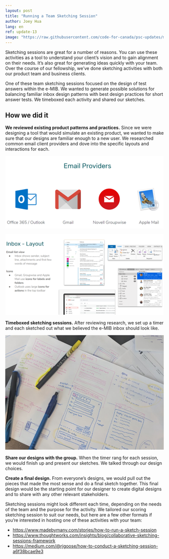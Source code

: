 ```yaml
---
layout: post
title: "Running a Team Sketching Session"
author: Joey Hua
lang: en
ref: update-13
image: "https://raw.githubusercontent.com/code-for-canada/psc-updates/master/images/preview-pics/sketches.png"
---
```

Sketching sessions are great for a number of reasons. You can use these activities as a tool to understand your client’s vision and to gain alignment on their needs. It’s also great for generating ideas quickly with your team. Over the course of our fellowship, we’ve done sketching activities with both our product team and business clients.

One of these team sketching sessions focused on the design of test answers within the e-MIB. We wanted to generate possible solutions for balancing familiar inbox design patterns with best design practices for short answer tests. We timeboxed each activity and shared our sketches.

## How we did it

**We reviewed existing product patterns and practices.** Since we were designing a tool that would simulate an existing product, we wanted to make sure that our designs are familiar enough to a new user. We researched common email client providers and dove into the specific layouts and interactions for each. 

![alt text](https://raw.githubusercontent.com/code-for-canada/psc-updates/master/images/email-providers.png "Common email client providers: Outlook, Gmail, Novell Groupwise, Applemail")

![alt text](https://raw.githubusercontent.com/code-for-canada/psc-updates/master/images/inbox-layout.png "Common inbox layout design patterns include a list view of the emails received and the use of icons for labels and folders.")

**Timeboxed sketching sessions.** After reviewing research, we set up a timer and each sketched out what we believed the e-MIB inbox should look like. 

![alt text](https://raw.githubusercontent.com/code-for-canada/psc-updates/master/images/sketches.png "The results of our sketching session: a paper wireframe for the inbox")


**Share our designs with the group.** When the timer rang for each session, we would finish up and present our sketches. We talked through our design choices.


**Create a final design.** From everyone’s designs, we would pull out the pieces that made the most sense and do a final sketch together. This final design would be the starting point for our designer to create digital designs and to share with any other relevant stakeholders.

Sketching sessions might look different each time, depending on the needs of the team and the purpose for the activity. We tailored our scoring sketching session to suit our needs, but here are a few other formats if you’re interested in hosting one of these activities with your team:
- https://www.madebymany.com/stories/how-to-run-a-sketch-session
- https://www.thoughtworks.com/insights/blog/collaborative-sketching-sessions-framework 
- https://medium.com/@rjgoose/how-to-conduct-a-sketching-session-a6f38bcae9e3 
